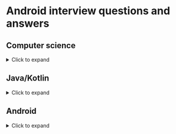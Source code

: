 # Android interview questions and answers
## Computer science
<details>
  <summary>Click to expand</summary>
  
  ### Алгоритмы
  IDLE
  ### Структуры данных
  ХХХ
  </details>
  
  ## Java/Kotlin
<details>
  <summary>Click to expand</summary>
  
  ### ООП
  IDLE
  IDLE
  </details>
  
  ## Android
<details>
  <summary>Click to expand</summary>
  
  IDLE
  IDLE
  IDLE
  </details>

